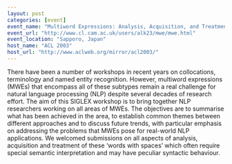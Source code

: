 ```yaml
---
layout: post
categories: [event]
event_name: "Multiword Expressions: Analysis, Acquisition, and Treatment"
event_url: "http://www.cl.cam.ac.uk/users/alk23/mwe/mwe.html"
event_location: "Sapporo, Japan"
host_name: "ACL 2003"
host_url: "http://www.aclweb.org/mirror/acl2003/"
---
```

There have been a number of workshops in recent years on collocations, terminology and named entity recognition. However, multiword expressions (MWEs) that encompass all of these subtypes remain a real challenge for natural language processing (NLP) despite several decades of research effort. The aim of this SIGLEX workshop is to bring together NLP researchers working on all areas of MWEs. The objectives are to summarise what has been achieved in the area, to establish common themes between different approaches and to discuss future trends, with particular emphasis on addressing the problems that MWEs pose for real-world NLP applications. We welcomed submissions on all aspects of analysis, acquisition and treatment of these ‘words with spaces’ which often require special semantic interpretation and may have peculiar syntactic behaviour.
